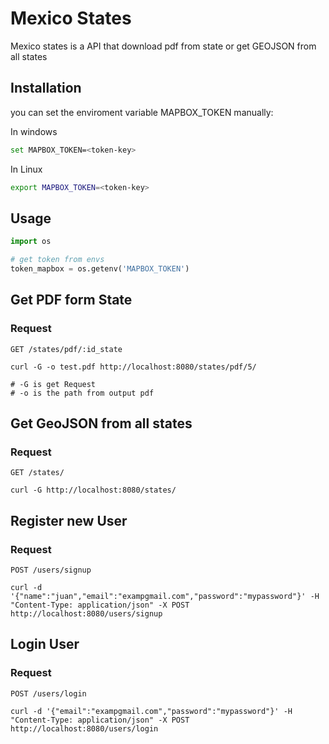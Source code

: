 # Mexico States 

Mexico states is a API that download pdf from state or get GEOJSON from all states

## Installation

you can set the enviroment variable MAPBOX_TOKEN manually:

In windows
```bash
set MAPBOX_TOKEN=<token-key>
```

In Linux
```bash
export MAPBOX_TOKEN=<token-key>
```

## Usage

```python
import os

# get token from envs
token_mapbox = os.getenv('MAPBOX_TOKEN')

```

## Get PDF form State

### Request

`GET /states/pdf/:id_state`

    curl -G -o test.pdf http://localhost:8080/states/pdf/5/

    # -G is get Request
    # -o is the path from output pdf 


## Get GeoJSON from all states

### Request

`GET /states/`

    curl -G http://localhost:8080/states/

## Register new User

### Request

`POST /users/signup`

    curl -d '{"name":"juan","email":"exampgmail.com","password":"mypassword"}' -H "Content-Type: application/json" -X POST http://localhost:8080/users/signup

## Login User

### Request

`POST /users/login`

    curl -d '{"email":"exampgmail.com","password":"mypassword"}' -H "Content-Type: application/json" -X POST http://localhost:8080/users/login


